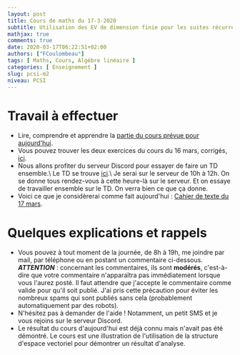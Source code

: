 ```yaml
---
layout: post
title: Cours de maths du 17-3-2020
subtitle: Utilisation des EV de dimension finie pour les suites récurrentes \emph{linéaires} d'ordre 2
mathjax: true
comments: true
date: 2020-03-17T06:22:51+02:00
authors: ["FCoulombeau"]
tags: [ Maths, Cours, Algèbre linéaire ]
categories: [ Enseignement ]
slug: pcsi-m2
niveau: PCSI
---
```


# Travail à effectuer

- Lire, comprendre et apprendre la [partie du cours prévue pour aujourd'hui](https://fcoulombeau.github.io/cours/PCSI-Cours-17032020.pdf).
- Vous pouvez trouver les deux exercices du cours du 16 mars, corrigés, [ici](https://fcoulombeau.github.io/cours/PCSI-Cor-16032020.pdf).
- Nous allons profiter du serveur Discord pour essayer de faire un TD ensemble.\\
Le TD se trouve [ici](https://fcoulombeau.github.io/cours/PCSI-TD-17032020.pdf).\\
Je serai sur le serveur de 10h à 12h. On se donne tous rendez-vous à cette heure-là sur le serveur. Et on essaye de travailler ensemble sur le TD. On verra bien ce que ça donne.
- Voici ce que je considèrerai comme fait aujourd'hui : [Cahier de texte du 17 mars](https://fcoulombeau.github.io/cours/CT-17032020.pdf).

# Quelques explications et rappels

- Vous pouvez à tout moment de la journée, de 8h à 19h, me joindre par mail, par téléphone ou en postant un commentaire ci-dessous.  
  **_ATTENTION_** : concernant les commentaires, ils sont **modérés**, c'est-à-dire que votre commentaire n'apparaîtra pas immédiatement lorsque vous l'aurez posté. Il faut attendre que j'accepte le commentaire comme valide pour qu'il soit publié. J'ai pris cette précaution pour éviter les nombreux spams qui sont publiés sans cela (probablement automatiquement par des robots).
- N'hésitez pas à demander de l'aide ! Notamment, un petit SMS et je vous rejoins sur le serveur Discord.
- Le résultat du cours d'aujourd'hui est déjà connu mais n'avait pas été démontré. Le cours est une illustration de l'utilisation de la structure d'espace vectoriel pour démontrer un résultat d'analyse.